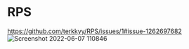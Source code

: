 # RPS

https://github.com/terkkyy/RPS/issues/1#issue-1262697682
![Screenshot 2022-06-07 110846](https://user-images.githubusercontent.com/95850049/172294426-3f785d0c-ebf5-45a0-82a1-b73c9b5167e6.png)

